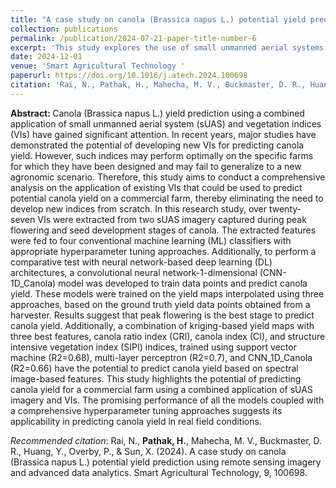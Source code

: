 ```yaml
---
title: "A case study on canola (Brassica napus L.) potential yield prediction using remote sensing imagery and advanced data analytics"
collection: publications
permalink: /publication/2024-07-21-paper-title-number-6
excerpt: 'This study explores the use of small unmanned aerial systems (sUAS) and vegetation indices (VIs) for predicting canola yield on commercial farms. It highlights the effectiveness of combining sUAS imagery with machine learning models, particularly during peak flowering, to enhance yield prediction accuracy.'
date: 2024-12-01
venue: 'Smart Agricultural Technology '
paperurl: https://doi.org/10.1016/j.atech.2024.100698
citation: 'Rai, N., Pathak, H., Mahecha, M. V., Buckmaster, D. R., Huang, Y., Overby, P., & Sun, X. (2024). A case study on canola (Brassica napus L.) potential yield prediction using remote sensing imagery and advanced data analytics. Smart Agricultural Technology, 9, 100698.'
---
```


<strong> Abstract: </strong>Canola (Brassica napus L.) yield prediction using a combined application of small unmanned aerial system (sUAS) and vegetation indices (VIs) have gained significant attention. In recent years, major studies have demonstrated the potential of developing new VIs for predicting canola yield. However, such indices may perform optimally on the specific farms for which they have been designed and may fail to generalize to a new agronomic scenario. Therefore, this study aims to conduct a comprehensive analysis on the application of existing VIs that could be used to predict potential canola yield on a commercial farm, thereby eliminating the need to develop new indices from scratch. In this research study, over twenty-seven VIs were extracted from two sUAS imagery captured during peak flowering and seed development stages of canola. The extracted features were fed to four conventional machine learning (ML) classifiers with appropriate hyperparameter tuning approaches. Additionally, to perform a comparative test with neural network-based deep learning (DL) architectures, a convolutional neural network-1-dimensional (CNN-1D_Canola) model was developed to train data points and predict canola yield. These models were trained on the yield maps interpolated using three approaches, based on the ground truth yield data points obtained from a harvester. Results suggest that peak flowering is the best stage to predict canola yield. Additionally, a combination of kriging-based yield maps with three best features, canola ratio index (CRI), canola index (CI), and structure intensive vegetation index (SIPI) indices, trained using support vector machine (R2=0.68), multi-layer perceptron (R2=0.7), and CNN_1D_Canola (R2=0.66) have the potential to predict canola yield based on spectral image-based features. This study highlights the potential of predicting canola yield for a commercial farm using a combined application of sUAS imagery and VIs. The promising performance of all the models coupled with a comprehensive hyperparameter tuning approaches suggests its applicability in predicting canola yield in real field conditions.

*Recommended citation*: Rai, N., <strong>Pathak, H.</strong>, Mahecha, M. V., Buckmaster, D. R., Huang, Y., Overby, P., & Sun, X. (2024). A case study on canola (Brassica napus L.) potential yield prediction using remote sensing imagery and advanced data analytics. Smart Agricultural Technology, 9, 100698.